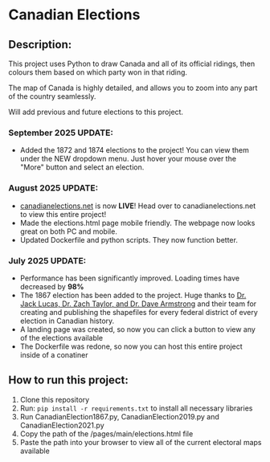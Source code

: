 # Canadian Elections

## Description:
This project uses Python to draw Canada and all of its official ridings, then colours them based on which party won in that riding.

The map of Canada is highly detailed, and allows you to zoom into any part of the country seamlessly.

Will add previous and future elections to this project.

### September 2025 UPDATE:
* Added the 1872 and 1874 elections to the project! You can view them under the NEW dropdown menu. Just hover your mouse over the "More" button and select an election.

### August 2025 UPDATE:
* [canadianelections.net](https://canadianelections.net) is now **LIVE**! Head over to canadianelections.net to view this entire project!
* Made the elections.html page mobile friendly. The webpage now looks great on both PC and mobile.
* Updated Dockerfile and python scripts. They now function better.

### July 2025 UPDATE:
* Performance has been significantly improved. Loading times have decreased by **98%**
* The 1867 election has been added to the project. Huge thanks to [Dr. Jack Lucas, Dr. Zach Taylor, and Dr. Dave Armstrong](https://borealisdata.ca/file.xhtml?fileId=449029&version=2.0) and their team for creating and publishing the shapefiles for every federal district of every election in Canadian history.
* A landing page was created, so now you can click a button to view any of the elections available
* The Dockerfile was redone, so now you can host this entire project inside of a conatiner

## How to run this project:
1. Clone this repository
2. Run: `pip install -r requirements.txt` to install all necessary libraries
3. Run CanadianElection1867.py, CanadianElection2019.py and CanadianElection2021.py
4. Copy the path of the /pages/main/elections.html file
5. Paste the path into your browser to view all of the current electoral maps available
